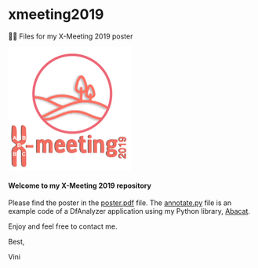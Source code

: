 # xmeeting2019
🧬📁 Files for my X-Meeting 2019 poster

![](logo.png)

#### Welcome to my X-Meeting 2019 repository

Please find the poster in the [poster.pdf](poster.pdf) file. The [annotate.py](annotate.py) file is an example code of a DfAnalyzer application
using my Python library, [Abacat](https://github.com/vinisalazar/abacat).

Enjoy and feel free to contact me.

Best,

Vini
